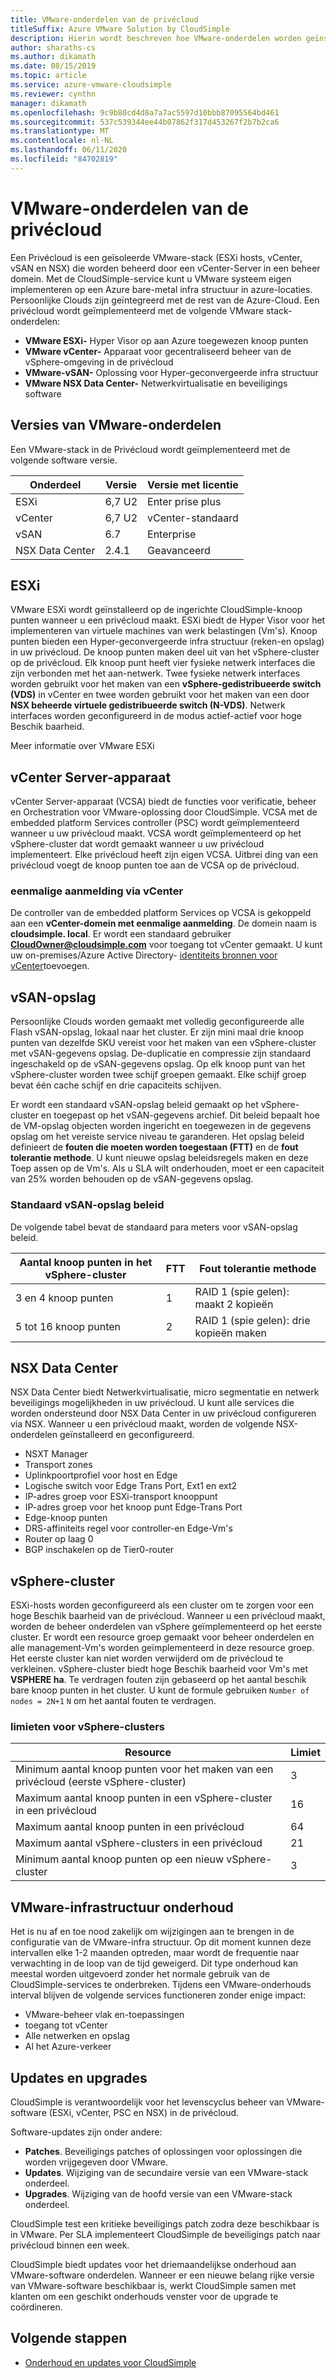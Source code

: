 ```yaml
---
title: VMware-onderdelen van de privécloud
titleSuffix: Azure VMware Solution by CloudSimple
description: Hierin wordt beschreven hoe VMware-onderdelen worden geïnstalleerd in de privécloud
author: sharaths-cs
ms.author: dikamath
ms.date: 08/15/2019
ms.topic: article
ms.service: azure-vmware-cloudsimple
ms.reviewer: cynthn
manager: dikamath
ms.openlocfilehash: 9c9b80cd4d8a7a7ac5597d10bbb87095564bd461
ms.sourcegitcommit: 537c539344ee44b07862f317d453267f2b7b2ca6
ms.translationtype: MT
ms.contentlocale: nl-NL
ms.lasthandoff: 06/11/2020
ms.locfileid: "84702819"
---
```

# <a name="private-cloud-vmware-components"></a>VMware-onderdelen van de privécloud

Een Privécloud is een geïsoleerde VMware-stack (ESXi hosts, vCenter, vSAN en NSX) die worden beheerd door een vCenter-Server in een beheer domein.  Met de CloudSimple-service kunt u VMware systeem eigen implementeren op een Azure bare-metal infra structuur in azure-locaties.  Persoonlijke Clouds zijn geïntegreerd met de rest van de Azure-Cloud.  Een privécloud wordt geïmplementeerd met de volgende VMware stack-onderdelen:

* **VMware ESXi-** Hyper Visor op aan Azure toegewezen knoop punten
* **VMware vCenter-** Apparaat voor gecentraliseerd beheer van de vSphere-omgeving in de privécloud
* **VMware-vSAN-** Oplossing voor Hyper-geconvergeerde infra structuur
* **VMware NSX Data Center-** Netwerkvirtualisatie en beveiligings software  

## <a name="vmware-component-versions"></a>Versies van VMware-onderdelen

Een VMware-stack in de Privécloud wordt geïmplementeerd met de volgende software versie.

| Onderdeel | Versie | Versie met licentie |
|-----------|---------|------------------|
| ESXi | 6,7 U2 | Enter prise plus |
| vCenter | 6,7 U2 | vCenter-standaard |
| vSAN | 6.7 | Enterprise |
| NSX Data Center | 2.4.1 | Geavanceerd |

## <a name="esxi"></a>ESXi

VMware ESXi wordt geïnstalleerd op de ingerichte CloudSimple-knoop punten wanneer u een privécloud maakt.  ESXi biedt de Hyper Visor voor het implementeren van virtuele machines van werk belastingen (Vm's).  Knoop punten bieden een Hyper-geconvergeerde infra structuur (reken-en opslag) in uw privécloud.  De knoop punten maken deel uit van het vSphere-cluster op de privécloud.  Elk knoop punt heeft vier fysieke netwerk interfaces die zijn verbonden met het aan-netwerk.  Twee fysieke netwerk interfaces worden gebruikt voor het maken van een **vSphere-gedistribueerde switch (VDS)** in vCenter en twee worden gebruikt voor het maken van een door **NSX beheerde virtuele gedistribueerde switch (N-VDS)**.  Netwerk interfaces worden geconfigureerd in de modus actief-actief voor hoge Beschik baarheid.

Meer informatie over VMware ESXi

## <a name="vcenter-server-appliance"></a>vCenter Server-apparaat

vCenter Server-apparaat (VCSA) biedt de functies voor verificatie, beheer en Orchestration voor VMware-oplossing door CloudSimple. VCSA met de embedded platform Services controller (PSC) wordt geïmplementeerd wanneer u uw privécloud maakt.  VCSA wordt geïmplementeerd op het vSphere-cluster dat wordt gemaakt wanneer u uw privécloud implementeert.  Elke privécloud heeft zijn eigen VCSA.  Uitbrei ding van een privécloud voegt de knoop punten toe aan de VCSA op de privécloud.

### <a name="vcenter-single-sign-on"></a>eenmalige aanmelding via vCenter

De controller van de embedded platform Services op VCSA is gekoppeld aan een **vCenter-domein met eenmalige aanmelding**.  De domein naam is **cloudsimple. local**.  Er wordt een standaard gebruiker **CloudOwner@cloudsimple.com** voor toegang tot vCenter gemaakt.  U kunt uw on-premises/Azure Active Directory- [identiteits bronnen voor vCenter](set-vcenter-identity.md)toevoegen.

## <a name="vsan-storage"></a>vSAN-opslag

Persoonlijke Clouds worden gemaakt met volledig geconfigureerde alle Flash vSAN-opslag, lokaal naar het cluster.  Er zijn mini maal drie knoop punten van dezelfde SKU vereist voor het maken van een vSphere-cluster met vSAN-gegevens opslag.  De-duplicatie en compressie zijn standaard ingeschakeld op de vSAN-gegevens opslag.  Op elk knoop punt van het vSphere-cluster worden twee schijf groepen gemaakt. Elke schijf groep bevat één cache schijf en drie capaciteits schijven.

Er wordt een standaard vSAN-opslag beleid gemaakt op het vSphere-cluster en toegepast op het vSAN-gegevens archief.  Dit beleid bepaalt hoe de VM-opslag objecten worden ingericht en toegewezen in de gegevens opslag om het vereiste service niveau te garanderen.  Het opslag beleid definieert de **fouten die moeten worden toegestaan (FTT)** en de **fout tolerantie methode**.  U kunt nieuwe opslag beleidsregels maken en deze Toep assen op de Vm's. Als u SLA wilt onderhouden, moet er een capaciteit van 25% worden behouden op de vSAN-gegevens opslag.  

### <a name="default-vsan-storage-policy"></a>Standaard vSAN-opslag beleid

De volgende tabel bevat de standaard para meters voor vSAN-opslag beleid.

| Aantal knoop punten in het vSphere-cluster | FTT | Fout tolerantie methode |
|------------------------------------|-----|--------------------------|
| 3 en 4 knoop punten | 1 | RAID 1 (spie gelen): maakt 2 kopieën |
| 5 tot 16 knoop punten | 2 | RAID 1 (spie gelen): drie kopieën maken |

## <a name="nsx-data-center"></a>NSX Data Center

NSX Data Center biedt Netwerkvirtualisatie, micro segmentatie en netwerk beveiligings mogelijkheden in uw privécloud.  U kunt alle services die worden ondersteund door NSX Data Center in uw privécloud configureren via NSX.  Wanneer u een privécloud maakt, worden de volgende NSX-onderdelen geïnstalleerd en geconfigureerd.

* NSXT Manager
* Transport zones
* Uplinkpoortprofiel voor host en Edge
* Logische switch voor Edge Trans Port, Ext1 en ext2
* IP-adres groep voor ESXi-transport knooppunt
* IP-adres groep voor het knoop punt Edge-Trans Port
* Edge-knoop punten
* DRS-affiniteits regel voor controller-en Edge-Vm's
* Router op laag 0
* BGP inschakelen op de Tier0-router

## <a name="vsphere-cluster"></a>vSphere-cluster

ESXi-hosts worden geconfigureerd als een cluster om te zorgen voor een hoge Beschik baarheid van de privécloud.  Wanneer u een privécloud maakt, worden de beheer onderdelen van vSphere geïmplementeerd op het eerste cluster.  Er wordt een resource groep gemaakt voor beheer onderdelen en alle management-Vm's worden geïmplementeerd in deze resource groep. Het eerste cluster kan niet worden verwijderd om de privécloud te verkleinen.  vSphere-cluster biedt hoge Beschik baarheid voor Vm's met **VSPHERE ha**.  Te verdragen fouten zijn gebaseerd op het aantal beschik bare knoop punten in het cluster.  U kunt de formule gebruiken ```Number of nodes = 2N+1``` ```N``` om het aantal fouten te verdragen.

### <a name="vsphere-cluster-limits"></a>limieten voor vSphere-clusters

| Resource | Limiet |
|----------|-------|
| Minimum aantal knoop punten voor het maken van een privécloud (eerste vSphere-cluster) | 3 |
| Maximum aantal knoop punten in een vSphere-cluster in een privécloud | 16 |
| Maximum aantal knoop punten in een privécloud | 64 |
| Maximum aantal vSphere-clusters in een privécloud | 21 |
| Minimum aantal knoop punten op een nieuw vSphere-cluster | 3 |

## <a name="vmware-infrastructure-maintenance"></a>VMware-infrastructuur onderhoud

Het is nu af en toe nood zakelijk om wijzigingen aan te brengen in de configuratie van de VMware-infra structuur. Op dit moment kunnen deze intervallen elke 1-2 maanden optreden, maar wordt de frequentie naar verwachting in de loop van de tijd geweigerd. Dit type onderhoud kan meestal worden uitgevoerd zonder het normale gebruik van de CloudSimple-services te onderbreken. Tijdens een VMware-onderhouds interval blijven de volgende services functioneren zonder enige impact:

* VMware-beheer vlak en-toepassingen
* toegang tot vCenter
* Alle netwerken en opslag
* Al het Azure-verkeer

## <a name="updates-and-upgrades"></a>Updates en upgrades

CloudSimple is verantwoordelijk voor het levenscyclus beheer van VMware-software (ESXi, vCenter, PSC en NSX) in de privécloud.

Software-updates zijn onder andere:

* **Patches**. Beveiligings patches of oplossingen voor oplossingen die worden vrijgegeven door VMware.
* **Updates**. Wijziging van de secundaire versie van een VMware-stack onderdeel.
* **Upgrades**. Wijziging van de hoofd versie van een VMware-stack onderdeel.

CloudSimple test een kritieke beveiligings patch zodra deze beschikbaar is in VMware. Per SLA implementeert CloudSimple de beveiligings patch naar privécloud binnen een week.

CloudSimple biedt updates voor het driemaandelijkse onderhoud aan VMware-software onderdelen. Wanneer er een nieuwe belang rijke versie van VMware-software beschikbaar is, werkt CloudSimple samen met klanten om een geschikt onderhouds venster voor de upgrade te coördineren.  

## <a name="next-steps"></a>Volgende stappen

* [Onderhoud en updates voor CloudSimple](cloudsimple-maintenance-updates.md)
